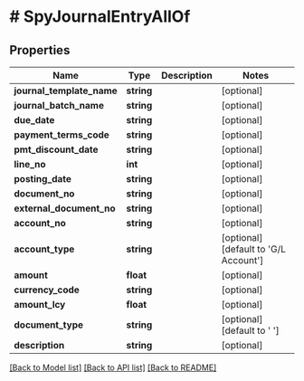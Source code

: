 # # SpyJournalEntryAllOf

## Properties

Name | Type | Description | Notes
------------ | ------------- | ------------- | -------------
**journal_template_name** | **string** |  | [optional]
**journal_batch_name** | **string** |  | [optional]
**due_date** | **string** |  | [optional]
**payment_terms_code** | **string** |  | [optional]
**pmt_discount_date** | **string** |  | [optional]
**line_no** | **int** |  | [optional]
**posting_date** | **string** |  | [optional]
**document_no** | **string** |  | [optional]
**external_document_no** | **string** |  | [optional]
**account_no** | **string** |  | [optional]
**account_type** | **string** |  | [optional] [default to 'G/L Account']
**amount** | **float** |  | [optional]
**currency_code** | **string** |  | [optional]
**amount_lcy** | **float** |  | [optional]
**document_type** | **string** |  | [optional] [default to ' ']
**description** | **string** |  | [optional]

[[Back to Model list]](../../README.md#models) [[Back to API list]](../../README.md#endpoints) [[Back to README]](../../README.md)
